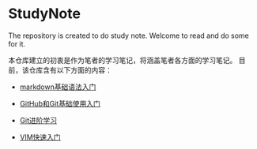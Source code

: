 # StudyNote
 The repository is created to do study note.
 Welcome to read and do some for it.

 本仓库建立的初衷是作为笔者的学习笔记，将涵盖笔者各方面的学习笔记。
 目前，该仓库含有以下方面的内容：

 * [markdown基础语法入门](https://github.com/liangcanxin/StudyNote/blob/master/markdown%E5%AD%A6%E4%B9%A0%E7%AC%94%E8%AE%B0.md)

 * [GitHub和Git基础使用入门](https://github.com/liangcanxin/StudyNote/blob/master/GitHub%E5%AD%A6%E4%B9%A0%E7%AC%94%E8%AE%B0.md)

 * [Git进阶学习](https://github.com/liangcanxin/StudyNote/blob/master/Git%E8%BF%9B%E9%98%B6%E5%AD%A6%E4%B9%A0.md)

* [VIM快速入门](https://github.com/liangcanxin/StudyNote/blob/master/Git%E8%BF%9B%E9%98%B6%E5%AD%A6%E4%B9%A0.md)

